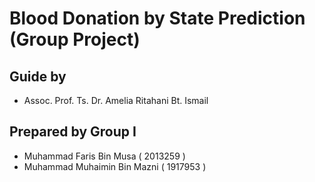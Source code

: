 # Blood Donation by State Prediction (Group Project)
## Guide by 

- Assoc. Prof. Ts. Dr. Amelia Ritahani Bt. Ismail
## Prepared by Group I

- Muhammad Faris Bin Musa                	( 2013259 )
- Muhammad Muhaimin Bin Mazni            	( 1917953 )   	
 	
